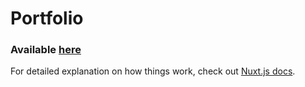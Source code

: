 # Portfolio

### Available [here](https://ezzy-portfolio.herokuapp.com)

For detailed explanation on how things work, check out [Nuxt.js docs](https://nuxtjs.org).
